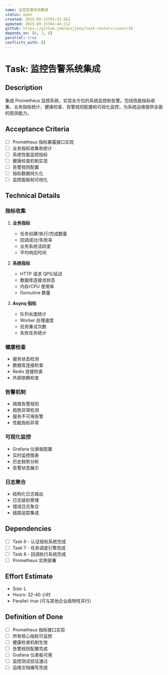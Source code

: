 ```yaml
---
name: 监控告警系统集成
status: open
created: 2025-09-15T03:33:56Z
updated: 2025-09-15T04:44:21Z
github: https://github.com/wzzjjboy/task-center/issues/10
depends_on: [6, 7, 8]
parallel: true
conflicts_with: []
---
```


# Task: 监控告警系统集成

## Description
集成 Prometheus 监控系统，实现全方位的系统监控和告警。包括性能指标收集、业务指标统计、健康检查、告警规则配置和可视化监控，为系统运维提供全面的观测能力。

## Acceptance Criteria
- [ ] Prometheus 指标暴露接口实现
- [ ] 业务指标收集和统计
- [ ] 系统性能监控指标
- [ ] 健康检查机制实现
- [ ] 告警规则配置
- [ ] 指标数据持久化
- [ ] 监控面板和可视化

## Technical Details
### 指标收集
1. **业务指标**
   - 任务创建/执行/完成数量
   - 回调成功/失败率
   - 业务系统活跃度
   - 平均响应时间

2. **系统指标**
   - HTTP 请求 QPS/延迟
   - 数据库连接池状态
   - 内存/CPU 使用率
   - Goroutine 数量

3. **Asynq 指标**
   - 队列长度统计
   - Worker 处理速度
   - 任务重试次数
   - 失败任务统计

### 健康检查
- 服务状态检测
- 数据库连接检查
- Redis 连接检查
- 外部依赖检查

### 告警机制
- 阈值告警规则
- 趋势异常检测
- 服务不可用告警
- 性能指标异常

### 可视化监控
- Grafana 仪表板配置
- 实时监控图表
- 历史趋势分析
- 告警状态展示

### 日志聚合
- 结构化日志输出
- 日志级别管理
- 错误日志聚合
- 链路追踪集成

## Dependencies
- [ ] Task 6 - 认证授权系统完成
- [ ] Task 7 - 任务调度引擎完成
- [ ] Task 8 - 回调执行系统完成
- [ ] Prometheus 实例部署

## Effort Estimate
- Size: L
- Hours: 32-40 小时
- Parallel: true (可与其他企业级特性并行)

## Definition of Done
- [ ] Prometheus 指标接口实现
- [ ] 所有核心指标可监控
- [ ] 健康检查机制生效
- [ ] 告警规则配置完成
- [ ] Grafana 仪表板可用
- [ ] 监控测试验证通过
- [ ] 运维文档编写完成
